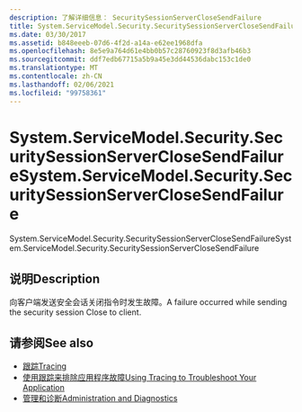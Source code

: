 ```yaml
---
description: 了解详细信息： SecuritySessionServerCloseSendFailure
title: System.ServiceModel.Security.SecuritySessionServerCloseSendFailure
ms.date: 03/30/2017
ms.assetid: b848eeeb-07d6-4f2d-a14a-e62ee1968dfa
ms.openlocfilehash: 8e5e9a764d61e4bb0b57c28760923f8d3afb46b3
ms.sourcegitcommit: ddf7edb67715a5b9a45e3dd44536dabc153c1de0
ms.translationtype: MT
ms.contentlocale: zh-CN
ms.lasthandoff: 02/06/2021
ms.locfileid: "99758361"
---
```

# <a name="systemservicemodelsecuritysecuritysessionserverclosesendfailure"></a><span data-ttu-id="5e801-103">System.ServiceModel.Security.SecuritySessionServerCloseSendFailure</span><span class="sxs-lookup"><span data-stu-id="5e801-103">System.ServiceModel.Security.SecuritySessionServerCloseSendFailure</span></span>

<span data-ttu-id="5e801-104">System.ServiceModel.Security.SecuritySessionServerCloseSendFailure</span><span class="sxs-lookup"><span data-stu-id="5e801-104">System.ServiceModel.Security.SecuritySessionServerCloseSendFailure</span></span>  
  
## <a name="description"></a><span data-ttu-id="5e801-105">说明</span><span class="sxs-lookup"><span data-stu-id="5e801-105">Description</span></span>  

 <span data-ttu-id="5e801-106">向客户端发送安全会话关闭指令时发生故障。</span><span class="sxs-lookup"><span data-stu-id="5e801-106">A failure occurred while sending the security session Close to client.</span></span>  
  
## <a name="see-also"></a><span data-ttu-id="5e801-107">请参阅</span><span class="sxs-lookup"><span data-stu-id="5e801-107">See also</span></span>

- [<span data-ttu-id="5e801-108">跟踪</span><span class="sxs-lookup"><span data-stu-id="5e801-108">Tracing</span></span>](index.md)
- [<span data-ttu-id="5e801-109">使用跟踪来排除应用程序故障</span><span class="sxs-lookup"><span data-stu-id="5e801-109">Using Tracing to Troubleshoot Your Application</span></span>](using-tracing-to-troubleshoot-your-application.md)
- [<span data-ttu-id="5e801-110">管理和诊断</span><span class="sxs-lookup"><span data-stu-id="5e801-110">Administration and Diagnostics</span></span>](../index.md)

